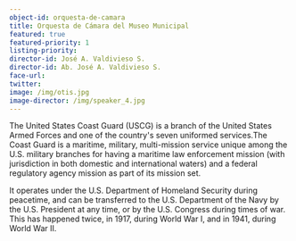 ```yaml
---
object-id: orquesta-de-camara
title: Orquesta de Cámara del Museo Municipal
featured: true
featured-priority: 1
listing-priority:
director-id: José A. Valdivieso S.
director-id: Ab. José A. Valdivieso S.
face-url: 
twitter:
image: /img/otis.jpg
image-director: /img/speaker_4.jpg
---
```


The United States Coast Guard (USCG) is a branch of the United States Armed Forces and one of the country's seven uniformed services.The Coast Guard is a maritime, military, multi-mission service unique among the U.S. military branches for having a maritime law enforcement mission (with jurisdiction in both domestic and international waters) and a federal regulatory agency mission as part of its mission set.  

It operates under the U.S. Department of Homeland Security during peacetime, and can be transferred to the U.S. Department of the Navy by the U.S. President at any time, or by the U.S. Congress during times of war. This has happened twice, in 1917, during World War I, and in 1941, during World War II.
